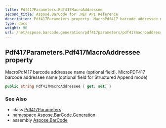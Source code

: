 ```yaml
---
title: Pdf417Parameters.Pdf417MacroAddressee
second_title: Aspose.BarCode for .NET API Reference
description: Pdf417Parameters property. MacroPdf417 barcode addressee name optional field. MicroPDF417 barcode addressee name optional field for Structured Append mode
type: docs
weight: 90
url: /net/aspose.barcode.generation/pdf417parameters/pdf417macroaddressee/
---
```

## Pdf417Parameters.Pdf417MacroAddressee property

MacroPdf417 barcode addressee name (optional field). MicroPDF417 barcode addressee name (optional field for Structured Append mode)

```csharp
public string Pdf417MacroAddressee { get; set; }
```

### See Also

* class [Pdf417Parameters](../)
* namespace [Aspose.BarCode.Generation](../../pdf417parameters/)
* assembly [Aspose.BarCode](../../../)


